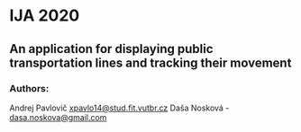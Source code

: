 # IJA 2020

## An application for displaying public transportation lines and tracking their movement

### Authors:

Andrej Pavlovič xpavlo14@stud.fit.vutbr.cz
Daša Nosková - dasa.noskova@gmail.com
